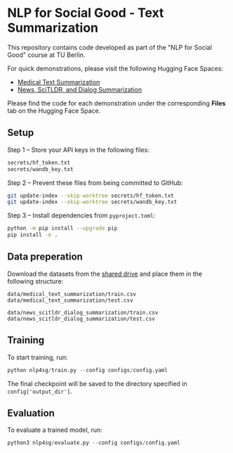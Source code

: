 # NLP for Social Good - Text Summarization

This repository contains code developed as part of the "NLP for Social Good" course at TU Berlin.

For quick demonstrations, please visit the following Hugging Face Spaces:

- [Medical Text Summarization](https://huggingface.co/spaces/gregorlied/medical-text-summarization)
- [News, SciTLDR, and Dialog Summarization](https://huggingface.co/spaces/gregorlied/news-scitldr-dialog-summarization)


Please find the code for each demonstration under the corresponding **Files** tab on the Hugging Face Space.

## Setup

Step 1 – Store your API keys in the following files:

```bash
secrets/hf_token.txt
secrets/wandb_key.txt
```

Step 2 – Prevent these files from being committed to GitHub:

```bash
git update-index --skip-worktree secrets/hf_token.txt
git update-index --skip-worktree secrets/wandb_key.txt
```

Step 3 – Install dependencies from `pyproject.toml`:

```bash
python -m pip install --upgrade pip
pip install -e .
```

## Data preperation

Download the datasets from the [shared drive](https://drive.google.com/drive/folders/1ZgtFEc-UYp7kCviZE9okj9fSIqZIVHCB?usp=drive_link) and place them in the following structure: 

```text
data/medical_text_summarization/train.csv
data/medical_text_summarization/test.csv

data/news_scitldr_dialog_summarization/train.csv
data/news_scitldr_dialog_summarization/test.csv
```

## Training

To start training, run:

```python
python nlp4sg/train.py --config configs/config.yaml
```

The final checkpoint will be saved to the directory specified in `config['output_dir']`.

## Evaluation

To evaluate a trained model, run:

```python
python3 nlp4sg/evaluate.py --config configs/config.yaml
```